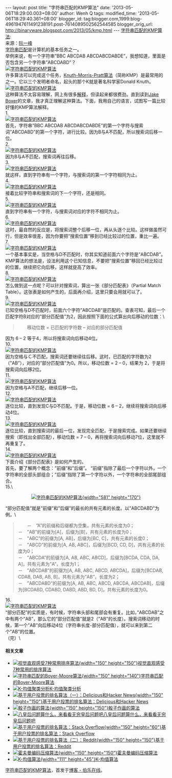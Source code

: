 --- layout: post title: "字符串匹配的KMP算法" date:
'2013-05-06T18:29:00.003+08:00' author: Wenh Q tags: modified\_time:
'2013-05-06T18:29:40.361+08:00' blogger\_id:
tag:blogger.com,1999:blog-4961947611491238191.post-7614089502562544585
blogger\_orig\_url: http://binaryware.blogspot.com/2013/05/kmp.html ---
[字符串匹配的KMP算法](http://blog.jobbole.com/39066/?utm_source=rss&utm_medium=rss&utm_campaign=%25e5%25ad%2597%25e7%25ac%25a6%25e4%25b8%25b2%25e5%258c%25b9%25e9%2585%258d%25e7%259a%2584kmp%25e7%25ae%2597%25e6%25b3%2595):\
来源：[阮一峰](http://www.ruanyifeng.com/blog/2013/05/Knuth%E2%80%93Morris%E2%80%93Pratt_algorithm.html)\
[字符串匹配](http://en.wikipedia.org/wiki/String_searching_algorithm)是计算机的基本任务之一。\
举例来说，有一个字符串”BBC ABCDAB
ABCDABCDABDE”，我想知道，里面是否包含另一个字符串”ABCDABD”？\
[![字符串匹配的KMP算法](http://blog.jobbole.com/wp-content/uploads/2013/05/kmp-01.jpg "字符串匹配的KMP算法")](http://blog.jobbole.com/wp-content/uploads/2013/05/kmp-01.jpg "字符串匹配的KMP算法")\
许多算法可以完成这个任务，[Knuth-Morris-Pratt算法](http://en.wikipedia.org/wiki/Knuth%E2%80%93Morris%E2%80%93Pratt_algorithm)（简称KMP）是最常用的之一。它以三个发明者命名，起头的那个K就是著名科学家Donald
Knuth。\
[![字符串匹配的KMP算法](http://blog.jobbole.com/wp-content/uploads/2013/05/kmp-02.jpg "字符串匹配的KMP算法")](http://blog.jobbole.com/wp-content/uploads/2013/05/kmp-02.jpg "字符串匹配的KMP算法")\
这种算法不太容易理解，网上有很多[解释](http://www.google.com/search?q=Knuth-Morris-Pratt+algorithm)，但读起来都很费劲。直到读到[Jake
Boxer](http://jakeboxer.com/blog/2009/12/13/the-knuth-morris-pratt-algorithm-in-my-own-words/)的文章，我才真正理解这种算法。下面，我用自己的语言，试图写一篇比较好懂的KMP算法解释。\
1.\
[![字符串匹配的KMP算法](http://blog.jobbole.com/wp-content/uploads/2013/05/kmp-03.png "字符串匹配的KMP算法")](http://blog.jobbole.com/wp-content/uploads/2013/05/kmp-03.png "字符串匹配的KMP算法")\
首先，字符串”BBC ABCDAB
ABCDABCDABDE”的第一个字符与搜索词”ABCDABD”的第一个字符，进行比较。因为B与A不匹配，所以搜索词后移一位。\
2.\
[![字符串匹配的KMP算法](http://blog.jobbole.com/wp-content/uploads/2013/05/kmp-04.png "字符串匹配的KMP算法")](http://blog.jobbole.com/wp-content/uploads/2013/05/kmp-04.png "字符串匹配的KMP算法")\
因为B与A不匹配，搜索词再往后移。\
3.\
[![字符串匹配的KMP算法](http://blog.jobbole.com/wp-content/uploads/2013/05/kmp-05.png "字符串匹配的KMP算法")](http://blog.jobbole.com/wp-content/uploads/2013/05/kmp-05.png "字符串匹配的KMP算法")\
就这样，直到字符串有一个字符，与搜索词的第一个字符相同为止。\
4.\
[![字符串匹配的KMP算法](http://blog.jobbole.com/wp-content/uploads/2013/05/kmp-06.png "字符串匹配的KMP算法")](http://blog.jobbole.com/wp-content/uploads/2013/05/kmp-06.png "字符串匹配的KMP算法")\
接着比较字符串和搜索词的下一个字符，还是相同。\
5.\
[![字符串匹配的KMP算法](http://blog.jobbole.com/wp-content/uploads/2013/05/kmp-07.png "字符串匹配的KMP算法")](http://blog.jobbole.com/wp-content/uploads/2013/05/kmp-07.png "字符串匹配的KMP算法")\
直到字符串有一个字符，与搜索词对应的字符不相同为止。\
6.\
[![字符串匹配的KMP算法](http://blog.jobbole.com/wp-content/uploads/2013/05/kmp-08.png "字符串匹配的KMP算法")](http://blog.jobbole.com/wp-content/uploads/2013/05/kmp-08.png "字符串匹配的KMP算法")\
这时，最自然的反应是，将搜索词整个后移一位，再从头逐个比较。这样做虽然可行，但是效率很差，因为你要把”搜索位置”移到已经比较过的位置，重比一遍。\
7.\
[![字符串匹配的KMP算法](http://blog.jobbole.com/wp-content/uploads/2013/05/kmp-09.png "字符串匹配的KMP算法")](http://blog.jobbole.com/wp-content/uploads/2013/05/kmp-09.png "字符串匹配的KMP算法")\
一个基本事实是，当空格与D不匹配时，你其实知道前面六个字符是”ABCDAB”。KMP算法的想法是，设法利用这个已知信息，不要把”搜索位置”移回已经比较过的位置，继续把它向后移，这样就提高了效率。\
8.\
[![字符串匹配的KMP算法](http://blog.jobbole.com/wp-content/uploads/2013/05/kmp-10.png "字符串匹配的KMP算法")](http://blog.jobbole.com/wp-content/uploads/2013/05/kmp-10.png "字符串匹配的KMP算法")\
怎么做到这一点呢？可以针对搜索词，算出一张《部分匹配表》（Partial Match
Table）。这张表是如何产生的，后面再介绍，这里只要会用就可以了。\
9.\
[![字符串匹配的KMP算法](http://blog.jobbole.com/wp-content/uploads/2013/05/kmp-11.png "字符串匹配的KMP算法")](http://blog.jobbole.com/wp-content/uploads/2013/05/kmp-11.png "字符串匹配的KMP算法")\
已知空格与D不匹配时，前面六个字符”ABCDAB”是匹配的。查表可知，最后一个匹配字符B对应的”部分匹配值”为2，因此按照下面的公式算出向后移动的位数：\

> 　　移动位数 = 已匹配的字符数 – 对应的部分匹配值

因为 6 – 2 等于4，所以将搜索词向后移动4位。\
10.\
[![字符串匹配的KMP算法](http://blog.jobbole.com/wp-content/uploads/2013/05/kmp-12.png "字符串匹配的KMP算法")](http://blog.jobbole.com/wp-content/uploads/2013/05/kmp-12.png "字符串匹配的KMP算法")\
因为空格与Ｃ不匹配，搜索词还要继续往后移。这时，已匹配的字符数为2（”AB”），对应的”部分匹配值”为0。所以，移动位数
= 2 – 0，结果为 2，于是将搜索词向后移2位。\
11.\
[![字符串匹配的KMP算法](http://blog.jobbole.com/wp-content/uploads/2013/05/kmp-13.png "字符串匹配的KMP算法")](http://blog.jobbole.com/wp-content/uploads/2013/05/kmp-13.png "字符串匹配的KMP算法")\
因为空格与A不匹配，继续后移一位。\
12.\
[![字符串匹配的KMP算法](http://blog.jobbole.com/wp-content/uploads/2013/05/kmp-14.png "字符串匹配的KMP算法")](http://blog.jobbole.com/wp-content/uploads/2013/05/kmp-14.png "字符串匹配的KMP算法")\
逐位比较，直到发现C与D不匹配。于是，移动位数 = 6 –
2，继续将搜索词向后移动4位。\
13.\
[![字符串匹配的KMP算法](http://blog.jobbole.com/wp-content/uploads/2013/05/kmp-15.png "字符串匹配的KMP算法")](http://blog.jobbole.com/wp-content/uploads/2013/05/kmp-15.png "字符串匹配的KMP算法")\
逐位比较，直到搜索词的最后一位，发现完全匹配，于是搜索完成。如果还要继续搜索（即找出全部匹配），移动位数
= 7 – 0，再将搜索词向后移动7位，这里就不再重复了。\
14.\
[![字符串匹配的KMP算法](http://blog.jobbole.com/wp-content/uploads/2013/05/kmp-16.png "字符串匹配的KMP算法")](http://blog.jobbole.com/wp-content/uploads/2013/05/kmp-16.png "字符串匹配的KMP算法")\
下面介绍《部分匹配表》是如何产生的。\
首先，要了解两个概念：”前缀”和”后缀”。
“前缀”指除了最后一个字符以外，一个字符串的全部头部组合；”后缀”指除了第一个字符以外，一个字符串的全部尾部组合。\
15.\

<div style="text-align: center;">

[![字符串匹配的KMP算法](http://blog.jobbole.com/wp-content/uploads/2013/05/kmp-17.png "字符串匹配的KMP算法"){width="581"
height="170"}](http://blog.jobbole.com/wp-content/uploads/2013/05/kmp-17.png "字符串匹配的KMP算法")

</div>

“部分匹配值”就是”前缀”和”后缀”的最长的共有元素的长度。以”ABCDABD”为例，\

> 　　－　”A”的前缀和后缀都为空集，共有元素的长度为0；\
> －　”AB”的前缀为\[A\]，后缀为\[B\]，共有元素的长度为0；\
> －　”ABC”的前缀为\[A, AB\]，后缀为\[BC, C\]，共有元素的长度0；\
> －　”ABCD”的前缀为\[A, AB, ABC\]，后缀为\[BCD, CD,
> D\]，共有元素的长度为0；\
> －　”ABCDA”的前缀为\[A, AB, ABC, ABCD\]，后缀为\[BCDA, CDA, DA,
> A\]，共有元素为”A”，长度为1；\
> －　”ABCDAB”的前缀为\[A, AB, ABC, ABCD, ABCDA\]，后缀为\[BCDAB, CDAB,
> DAB, AB, B\]，共有元素为”AB”，长度为2；\
> －　”ABCDABD”的前缀为\[A, AB, ABC, ABCD, ABCDA,
> ABCDAB\]，后缀为\[BCDABD, CDABD, DABD, ABD, BD,
> D\]，共有元素的长度为0。

16.\
[![字符串匹配的KMP算法](http://blog.jobbole.com/wp-content/uploads/2013/05/kmp-18.png "字符串匹配的KMP算法")](http://blog.jobbole.com/wp-content/uploads/2013/05/kmp-18.png "字符串匹配的KMP算法")\
“部分匹配”的实质是，有时候，字符串头部和尾部会有重复。比如，”ABCDAB”之中有两个”AB”，那么它的”部分匹配值”就是2（”AB”的长度）。搜索词移动的时候，第一个”AB”向后移动4位（字符串长度-部分匹配值），就可以来到第二个”AB”的位置。\
（完）\

#### 相关文章

-   [![视觉直观感受7种常用排序算法](http://blog.jobbole.com/wp-content/uploads/2012/01/Visual-and-intuitive-feel-of-7-common-sorting-algorithms-150x150.gif){width="150"
    height="150"}](http://blog.jobbole.com/11745/)[视觉直观感受7种常用的排序算法](http://blog.jobbole.com/11745/)
-   [![字符串匹配的Boyer-Moore算法](http://blog.jobbole.com/wp-content/uploads/2013/05/15-150x140.png){width="150"
    height="140"}](http://blog.jobbole.com/39132/)[字符串匹配的Boyer-Moore算法](http://blog.jobbole.com/39132/)
-   [![K-均值聚类分析](http://www.jobbole.net/wp-content/uploads/2013/02/kmeans_thumb2-150x150.gifimgmax800)](http://blog.jobbole.com/16048/)[K-均值聚类分析](http://blog.jobbole.com/16048/)
-   [![基于用户投票的排名算法（一）：Delicious和Hacker
    News](http://blog.jobbole.com/wp-content/uploads/2012/03/ranking-algorithm-based-on-users-vote01-150x150.jpg){width="150"
    height="150"}](http://blog.jobbole.com/15713/)[基于用户投票的排名算法：Delicious和Hacker
    News](http://blog.jobbole.com/15713/)
-   [![骰子作画的算法](http://blog.jobbole.com/wp-content/uploads/2011/11/Dice-Portrait-algorith6-150x150.jpg){width="150"
    height="150"}](http://blog.jobbole.com/8563/)[骰子作画的算法](http://blog.jobbole.com/8563/)
-   [![八皇后问题算什么，来看看无穷皇后问题吧](http://blog.jobbole.com/wp-content/plugins/wordpress-23-related-posts-plugin/static/thumbs/29.jpg)](http://blog.jobbole.com/1310/)[八皇后问题算什么，来看看无穷皇后问题吧](http://blog.jobbole.com/1310/)
-   [![基于用户投票的排名算法：Stack
    Overflow](http://blog.jobbole.com/wp-content/uploads/2012/03/Stack-Overflow11-150x60.png){width="150"
    height="60"}](http://blog.jobbole.com/16146/)[基于用户投票的排名算法：Stack
    Overflow](http://blog.jobbole.com/16146/)
-   [![基于用户投票的排名算法（二）：Reddit](http://blog.jobbole.com/wp-content/uploads/2012/03/ranking-algorithm-based-on-users-vote201-150x150.jpg){width="150"
    height="150"}](http://blog.jobbole.com/15727/)[基于用户投票的排名算法：Reddit](http://blog.jobbole.com/15727/)
-   [![霍夫曼编码压缩算法](http://blog.jobbole.com/wp-content/uploads/2012/05/Huffman-encoding-compression-algorithm1-150x150.png){width="150"
    height="150"}](http://blog.jobbole.com/20091/)[霍夫曼编码压缩算法](http://blog.jobbole.com/20091/)
-   [![K-均值算法](http://blog.jobbole.com/wp-content/uploads/2012/07/CityBlockDistance_clip_image002.gif){width="111"
    height="45"}](http://blog.jobbole.com/23157/)[K-均值算法](http://blog.jobbole.com/23157/)

[字符串匹配的KMP算法](http://blog.jobbole.com/39066/)，首发于[博客 -
伯乐在线](http://blog.jobbole.com/)。
